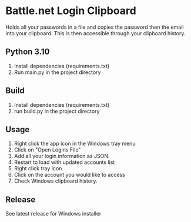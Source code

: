 # Battle.net Login Clipboard
Holds all your passwords in a file and copies the password then the email into your clipboard. This is then accessible through your clipboard history.

## Python 3.10
1. Install dependencies (requirements.txt)
2. Run main.py in the project directory

## Build
1. Install dependencies (requirements.txt)
2. run build.py in the project directory

## Usage
1. Right click the app icon in the Windows tray menu
2. Click on "Open Logins File"
3. Add all your login information as JSON.
4. Restart to load with updated accounts list 
5. Right click tray icon
6. Click on the account you would like to access
7. Check Windows clipboard history.

## Release
See latest release for Windows installer
